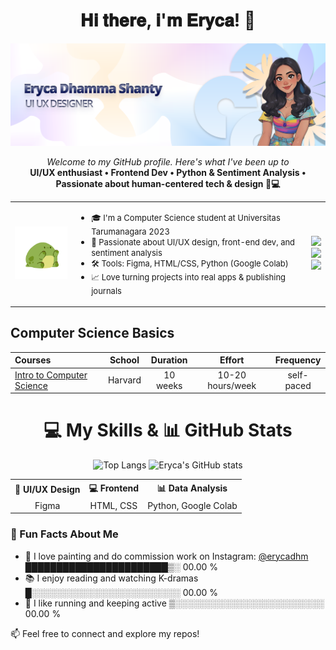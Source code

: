 <h1 align="center">𝐇𝐢 𝐭𝐡𝐞𝐫𝐞, 𝐢'𝐦 𝐄𝐫𝐲𝐜𝐚! 👋</h1>
<img src="./assets/bannerV2.svg" alt="banner that says Eryca Dhamma Shanty - UI UX Desiigner and cartoon illustration of Monica">
<p align="center">
  <em>Welcome to my GitHub profile. Here's what I've been up to</em><br>
  <strong>UI/UX enthusiast • Frontend Dev • Python &amp; Sentiment Analysis • Passionate about human-centered tech &amp; design 🎨💻</strong>
</p>

<table align="center">
  <tr>
    <td>
      <img src="./assets/download.gif" alt="My Skills Gif" width="120" />
    </td>
    <td>
   <ul>
  <li><span style="font-size:13px">🎓 I'm a Computer Science student at Universitas Tarumanagara 2023</span></li>
  <li><span style="font-size:13px">🎨 Passionate about UI/UX design, front-end dev, and sentiment analysis</span></li>
  <li><span style="font-size:13px">🛠️ Tools: Figma, HTML/CSS, Python (Google Colab)</span></li>
  <li><span style="font-size:13px">📈 Love turning projects into real apps & publishing journals</span></li>
</ul>
    </td>
    <td> <a href="https://skillicons.dev">
     <a href="https://skillicons.dev">
      <img src="https://skillicons.dev/icons?i=figma,ai,html" /> <br />
      <img src="https://skillicons.dev/icons?i=python,dart,flutter" /> <br />
      <img src="https://skillicons.dev/icons?i=css,js" /> <br />
    </a>
  </tr>
</table>

## Computer Science Basics

Courses | School | Duration | Effort | Frequency 
:-- | :--: | :--: | :--: | :--: 
[Intro to Computer Science](https://www.edx.org/course/cs50s-introduction-computer-science-harvardx-cs50x) | Harvard | 10 weeks | 10-20 hours/week | self-paced 


<h1 align="center">💻 My Skills & 📊 GitHub Stats</h1>

<p align="center">
  <img width="23%" src="https://github-readme-stats.vercel.app/api/top-langs/?username=erycaaaaa&layout=compact&theme=dark#gh-dark-mode-only" alt="Top Langs" />
  <img width="30%" src="https://github-readme-stats.vercel.app/api?username=erycaaaaa&show_icons=true&theme=default" alt="Eryca's GitHub stats" />
</p>

<table align="center">

  <tr align="center">
    <th>🎨 UI/UX Design</th>
    <th>💻 Frontend</th>
    <th>📊 Data Analysis</th>
  </tr>
  <tr align="center">
    <td>Figma</td>
    <td>HTML, CSS</td>
    <td>Python, Google Colab</td>
  </tr>
</table>

### 💬 Fun Facts About Me

- 🎨 I love painting and do commission work on Instagram: [@erycadhm](https://instagram.com/erycadhm) ███████████████████████▒░   00.00 %
- 📚 I enjoy reading and watching K-dramas █░░░░░░░░░░░░░░░░░░░░░░░░   00.00 %
- 🏃 I like running and keeping active  ▒░░░░░░░░░░░░░░░░░░░░░░░░   00.00 %

📫 Feel free to connect and explore my repos!


